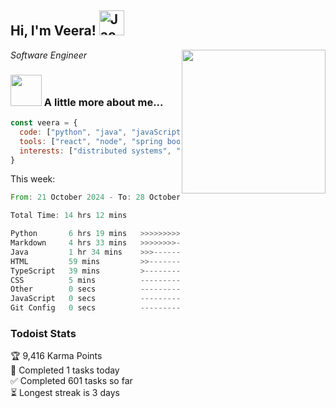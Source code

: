<h2> Hi, I'm Veera! <img src="https://raw.githubusercontent.com/Tarikul-Islam-Anik/Animated-Fluent-Emojis/master/Emojis/Activities/Jack-O-Lantern.png" alt="Jack-O-Lantern" width="40" height="40" /></h2>
<img align='right' src="https://user-images.githubusercontent.com/74038190/213911110-aedbef38-a29f-4b6b-a65c-11608b4f75a5.gif" width="230">
<p><em>Software Engineer</em></p>


### <img src="https://user-images.githubusercontent.com/74038190/216656963-09118229-8a9e-4af0-910c-c37f35f2e210.gif" width="50"> A little more about me...  

```javascript
const veera = {
  code: ["python", "java", "javaScript", "typeScript", "c++"],
  tools: ["react", "node", "spring boot", "docker", "next.JS", "aws"],
  interests: ["distributed systems", "enterprise software", "parallel computing", "cloud computing", "machine learning", "AI"]
}
```
This week:
<!--START_SECTION:waka-->

```rust
From: 21 October 2024 - To: 28 October 2024

Total Time: 14 hrs 12 mins

Python       6 hrs 19 mins   >>>>>>>>>>>--------------   44.51 %
Markdown     4 hrs 33 mins   >>>>>>>>-----------------   32.07 %
Java         1 hr 34 mins    >>>----------------------   11.03 %
HTML         59 mins         >>-----------------------   07.02 %
TypeScript   39 mins         >------------------------   04.59 %
CSS          5 mins          -------------------------   00.69 %
Other        0 secs          -------------------------   00.05 %
JavaScript   0 secs          -------------------------   00.03 %
Git Config   0 secs          -------------------------   00.00 %
```

<!--END_SECTION:waka-->


### Todoist Stats

<!-- TODO-IST:START -->
🏆  9,416 Karma Points           
🌸  Completed 1 tasks today           
✅  Completed 601 tasks so far           
⏳  Longest streak is 3 days
<!-- TODO-IST:END -->
<!--
Profile views:
[![](https://visitcount.itsvg.in/api?id=veeravivekt&label=Profile%20Views&color=1&icon=2&pretty=false)](https://visitcount.itsvg.in)
-->

